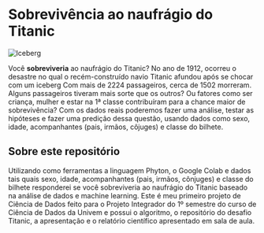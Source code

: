 # Sobrevivência ao naufrágio do Titanic

![Iceberg](https://user-images.githubusercontent.com/61082248/83070780-573b2100-a042-11ea-9a8f-65f9282d7d26.jpg)

Você **sobreviveria** ao naufrágio do Titanic? 
No ano de 1912, ocorreu o desastre no qual o recém-construído navio Titanic afundou após se chocar com um iceberg Com mais de 2224 passageiros, cerca de 1502 morreram.
Alguns passageiros tiveram mais sorte que os outros? Ou fatores como ser criança, mulher e estar na 1ª classe contribuíram para a chance maior de sobrevivência?  Com os dados reais poderemos fazer uma análise, testar as hipóteses e fazer uma predição dessa questão, usando dados como sexo, idade, acompanhantes (pais, irmãos, côjuges) e classe do bilhete.

## Sobre este repositório

Utilizando como ferramentas a linguagem Phyton, o Google Colab e dados tais quais sexo, idade, acompanhantes (pais, irmãos, cônjuges) e classe do bilhete responderei  se você sobreviveria ao naufrágio do Titanic baseado na análise de dados e machine learning. 
Este é meu primeiro projeto de Ciência de Dados feito para o Projeto Integrador do 1º semestre do curso de Ciência de Dados da Univem e possui o algoritmo, o repositório do desafio Titanic, a apresentação e o relatório científico apresentado em sala de aula. 

